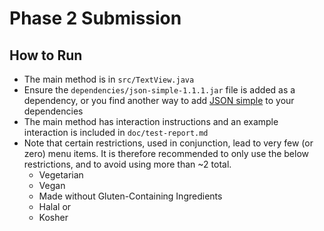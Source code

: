 # Phase 2 Submission

## How to Run

- The main method is in `src/TextView.java`
- Ensure the `dependencies/json-simple-1.1.1.jar` file is added as a dependency, or you find another
  way to add [JSON simple](https://code.google.com/archive/p/json-simple/) to your dependencies
- The main method has interaction instructions and an example interaction is included in `doc/test-report.md`
- Note that certain restrictions, used in conjunction, lead to very few (or zero) menu items.
  It is therefore recommended to only use the below restrictions, and to avoid using more than ~2 total.
  - Vegetarian
  - Vegan
  - Made without Gluten-Containing Ingredients
  - Halal or
  - Kosher
